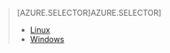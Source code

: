 > [AZURE.SELECTOR]AZURE.SELECTOR]
> 
> * [Linux](../articles/hdinsight/hdinsight-hadoop-customize-cluster-linux.md)
> * [Windows](../articles/hdinsight/hdinsight-hadoop-customize-cluster.md)
> 
> 
